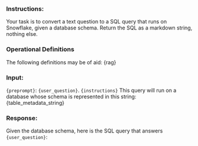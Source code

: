 ### Instructions:

Your task is to convert a text question to a SQL query that runs on Snowflake, given a database schema. Return the SQL as a markdown string, nothing else.

### Operational Definitions

The following definitions may be of aid:
{rag}

### Input:

`{preprompt}`: `{user_question}`.
`{instructions}`
This query will run on a database whose schema is represented in this string:
{table_metadata_string}

### Response:

Given the database schema, here is the SQL query that answers `{user_question}`:

```sql

```
